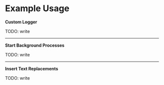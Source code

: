 # Example Usage

**Custom Logger**

TODO: write

<hr>

**Start Background Processes**

TODO: write

<hr>

**Insert Text Replacements**

TODO: write
